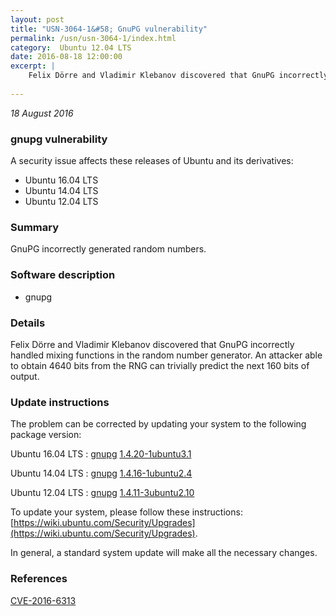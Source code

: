 ```yaml
---
layout: post
title: "USN-3064-1&#58; GnuPG vulnerability"
permalink: /usn/usn-3064-1/index.html
category:  Ubuntu 12.04 LTS
date: 2016-08-18 12:00:00
excerpt: |
    Felix Dörre and Vladimir Klebanov discovered that GnuPG incorrectly handled mixing functions in the random number generator. An attacker able to obtain 4640 bits from the RNG can trivially predict the next 160 bits of output. 
    
--- 
```

 
 

*18 August 2016*

### gnupg vulnerability

A security issue affects these releases of Ubuntu and its derivatives:

* Ubuntu 16.04 LTS
* Ubuntu 14.04 LTS
* Ubuntu 12.04 LTS

### Summary

GnuPG incorrectly generated random numbers. 

### Software description

* gnupg 

### Details

Felix Dörre and Vladimir Klebanov discovered that GnuPG incorrectly handled mixing functions in the random number generator. An attacker able to obtain 4640 bits from the RNG can trivially predict the next 160 bits of output. 

### Update instructions

The problem can be corrected by updating your system to the following package version:

Ubuntu 16.04 LTS
 : [gnupg](https://launchpad.net/ubuntu/+source/gnupg) <span> [1.4.20-1ubuntu3.1](https://launchpad.net/ubuntu/+source/gnupg/1.4.20-1ubuntu3.1) </span> 

Ubuntu 14.04 LTS
 : [gnupg](https://launchpad.net/ubuntu/+source/gnupg) <span> [1.4.16-1ubuntu2.4](https://launchpad.net/ubuntu/+source/gnupg/1.4.16-1ubuntu2.4) </span> 

Ubuntu 12.04 LTS
 : [gnupg](https://launchpad.net/ubuntu/+source/gnupg) <span> [1.4.11-3ubuntu2.10](https://launchpad.net/ubuntu/+source/gnupg/1.4.11-3ubuntu2.10) </span> 

To update your system, please follow these instructions: [https://wiki.ubuntu.com/Security/Upgrades](https://wiki.ubuntu.com/Security/Upgrades).

In general, a standard system update will make all the necessary changes. 

### References

 
 [CVE-2016-6313](http://people.ubuntu.com/~ubuntu-security/cve/CVE-2016-6313)
 

